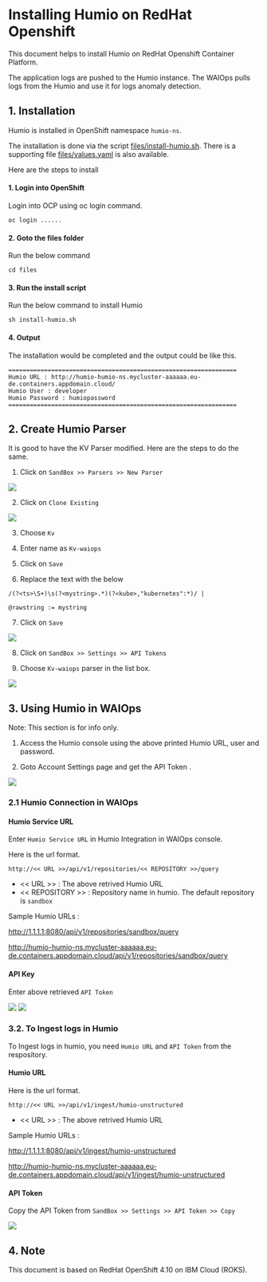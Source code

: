 # Installing Humio on RedHat Openshift

This document helps to install Humio on RedHat Openshift Container Platform.

The application logs are pushed to the Humio instance. The WAIOps pulls logs from the Humio and use it for logs anomaly detection.

## 1. Installation

Humio is installed in OpenShift namespace `humio-ns`.

The installation is done via the script [files/install-humio.sh](./files/install-humio.sh). There is a supporting file [files/values.yaml](./files/values.yaml) is also available.

Here are the steps to install

#### 1. Login into OpenShift

Login into OCP using oc login command.

```
oc login ......
```

#### 2. Goto the files folder

Run the below command

```
cd files
```

#### 3. Run the install script


Run the below command to install Humio

```
sh install-humio.sh
```

#### 4. Output
 
The installation would be completed and the output could be like this.

```
================================================================
Humio URL : http://humio-humio-ns.mycluster-aaaaaa.eu-de.containers.appdomain.cloud/
Humio User : developer
Humio Password : humiopassword
================================================================
```


## 2. Create Humio Parser

It is good to have the KV Parser modified. Here are the steps to do the same.

1. Click on ` SandBox >> Parsers >> New Parser `
<img src="images/parser1.png">

2.  Click on ` Clone Existing `
<img src="images/parser2.png">

3.  Choose  `Kv`

4.  Enter name as `Kv-waiops`
5.  Click on `Save`

6. Replace the text with the below

```
/(?<ts>\S+)\s(?<mystring>.*)(?<kube>,"kubernetes":*)/ |

@rawstring := mystring
```
7.  Click on `Save`

<img src="images/parser3.png">

8. Click on ` SandBox >> Settings >> API Tokens `

9.  Choose  `Kv-waiops` parser in the list box.

<img src="images/parser4.png">


## 3. Using Humio in WAIOps

Note: This section is for info only.

1. Access the Humio console using the above printed Humio URL, user and password.

2. Goto Account Settings page and get the API Token .

<img src="images/image1.png">

### 2.1 Humio Connection in WAIOps

#### Humio Service URL

Enter `Humio Service URL` in Humio Integration in WAIOps console. 

Here is the url format.
```
http://<< URL >>/api/v1/repositories/<< REPOSITORY >>/query
```

- << URL >> : The above retrived Humio URL
- << REPOSITORY >> : Repository name in humio. The default repository is `sandbox`

Sample Humio URLs  : 

http://1.1.1.1:8080/api/v1/repositories/sandbox/query

http://humio-humio-ns.mycluster-aaaaaa.eu-de.containers.appdomain.cloud/api/v1/repositories/sandbox/query

#### API Key

Enter above retrieved `API Token`

<img src="images/image2.png">
<img src="images/image3.png">


### 3.2. To Ingest logs in Humio

To Ingest logs in humio, you need `Humio URL` and `API Token` from the respository. 

#### Humio URL

Here is the url format.
```
http://<< URL >>/api/v1/ingest/humio-unstructured
```

- << URL >> : The above retrived Humio URL

Sample Humio URLs  : 

http://1.1.1.1:8080/api/v1/ingest/humio-unstructured

http://humio-humio-ns.mycluster-aaaaaa.eu-de.containers.appdomain.cloud/api/v1/ingest/humio-unstructured


#### API Token

Copy the API Token from ` SandBox >> Settings >> API Token >> Copy `


<img src="images/image4.png">


## 4. Note

This document is based on RedHat OpenShift 4.10 on IBM Cloud (ROKS).
